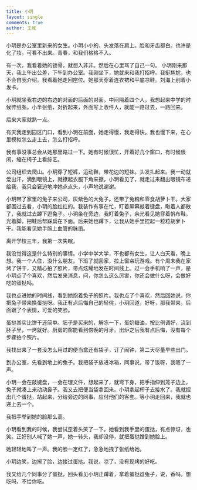 ```yaml
---
title: 小玥
layout: single
comments: true
author: 王城
---
```


小玥是办公室里新来的女生。小玥小小的，头发落在肩上。脸和牙齿都白。也许是化了妆，可看不出来。青春，和我们格格不入。

有一次，我看着她的锁骨，就想入非非。然后在心里骂了自己一句。
小玥刚来那天，我上午出公差，下午到办公室。我刚坐下，她就来和我打招呼。我挺尴尬，也不会自我介绍。我看着她走回座位。她那天穿着连衣裙和平底凉鞋。刘海上别着小发卡。

小玥就坐我右边的右边的对面的后面的对面。中间隔着四个人。我想起来中学的时候传纸条。小半张纸，对折起来，外面写上收件人，就能一路过去，一路回来。

后来大家就熟一点。

有天我走到园区门口，看到小玥在前面，她走得慢，我走得快。我也慢下来，在心里模拟怎么走上去，怎么打招呼。

我有事没事总会从她那里路过一下。她有时候很忙，开着好几个窗口，有时候很闲，缩在椅子上看综艺。

公司组织去爬山。小玥穿了短裤，运动鞋，带花边的短袜。头发扎起来。我一动就爱出汗，滴到眼镜上，就撩起衣服下角来擦，小玥看见了，就走过来翻出眼镜布递给我，我只会窘迫地冲她点点头，小声地说谢谢。

小玥带了家里的兔子来公司，灰紫色的大兔子。还带了兔粮和零食胡萝卜干。大家都围过去看，小玥的脸红红的。我装作有事在忙，盯着屏幕敲着键盘，瞅着人都散了，我就过去蹲下逗兔子。小玥坐在旁边，我盯着兔子，余光看见她穿着帆布鞋，光着脚，把鞋后帮踩扁在下面。后来她也蹲下，让我从她手里捏起一粒粒胡萝卜干。我能看见她手腕上血管的脉络。

离开学校三年，我第一次失眠。

我没觉得这是什么特别的事情。小学中学大学，不也都有女生，让人白天看，晚上想。我一个人住，没什么朋友。下班了就回家，拉上窗帘玩游戏。有个周末我在家烤了饼干，又精心拍了照片，带点炫耀地发在时间线上。过一会手机响了一声，是小玥点了个喜欢，然后发来消息，问，你怎么这么厉害，你还会做什么呀，会做好吃的蛋挞吗。

我也点进她的时间线，看到她抱着兔子的照片。我也点了个喜欢，然后回她说，你把兔子带来换蛋挞呀。我正有点后悔自己的轻佻，小玥回道，好呀，那我带来，后面跟了个表情，可爱的笑脸。

蛋挞其实比饼干还简单。胚子是买来的，解冻一下，蛋奶糖油，按比例调好，浇到胚子里，一烤就好。厨房的窗能看到傍晚的月牙。出炉之后我有点后悔，没有每个步骤拍个照片。

我找出来了一套没怎么用过的便当盒还有袋子，订了闹钟，第二天尽量早些出门。

到办公室，先看到地上的兔子。我把袋子放进冰箱，同事说，带了饭呀，我嗯了一声。

小玥一会在敲键盘，一会在理文件，想起来了，就弯下身，把手指伸到笼子边上，兔子就凑上来动动鼻子。我又去把便当袋拿回来。小玥拿起杯子去接水了。我就捏出几个蛋挞，站起来，分给旁边的同事，应付他们的客套。等小玥走回来，我就也递上去一个。

我把手举到她的脸那么高。

小玥看到我的时候，我尝试歪着头笑了一下，她看到我手里的蛋挞，有点惊讶，也笑。正好别人喊了她一声，她一转头，我却没停，就把蛋挞蹭到她脸上。

她轻轻地叫了一声。我的脸一定红了，急急地拽了张纸给她。

小玥边笑，边擦了脸，边接过蛋挞。我说，凉了，没有现烤的好吃。

我又给几个同事分了蛋挞，回头看见小玥正蹲着，拿着蛋挞逗兔子，说，香吗，想吃吗，不给你吃。
